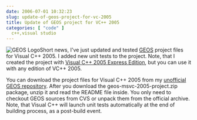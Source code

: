 ```yaml
---
date: 2006-07-01 10:32:23
slug: update-of-geos-project-for-vc-2005
title: Update of GEOS project for VC++ 2005
categories: [ "code" ]
  c++,visual studio
---
```


![GEOS Logo](/images/logos/postgis-globe-logo.gif)Short news, I've just updated and tested [GEOS](http://geos.refractions.net/) project files for Visual C++ 2005. I added new unit tests to the project. Note, that I created the project with [Visual C++ 2005 Express Edition](http://msdn.microsoft.com/vstudio/express/visualc/), but you can use it with any edition of VC++ 2005.



You can download the project files for Visual C++ 2005 from my [unofficial GEOS repository](http://mateusz.loskot.net/projects/geos/). After you download the geos-msvc-2005-project.zip package, unzip it and read the README file inside. You only need to checkout GEOS sources from CVS or unpack them from the official archive. Note, that Visual C++ will launch unit tests automatically at the end of building process, as a post-build event.

